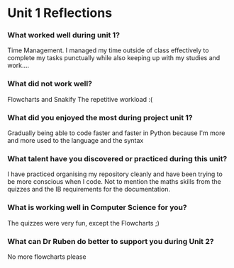 # Unit 1 Reflections

### What worked well during unit 1?
Time Management. I managed my time outside of class effectively to complete my tasks punctually while also keeping up with my studies and work....

### What did not work well?
Flowcharts and Snakify
The repetitive workload :(

### What did you enjoyed the most during project unit 1?
Gradually being able to code faster and faster in Python because I'm more and more used to the language and the syntax

### What talent have you discovered or practiced during this unit?
I have practiced organising my repository cleanly and have been trying to be more conscious when I code. Not to mention the maths skills from the quizzes and the IB requirements for the documentation.

### What is working well in Computer Science for you?
The quizzes were very fun, except the Flowcharts ;)

### What can Dr Ruben do better to support you during Unit 2?
No more flowcharts please
